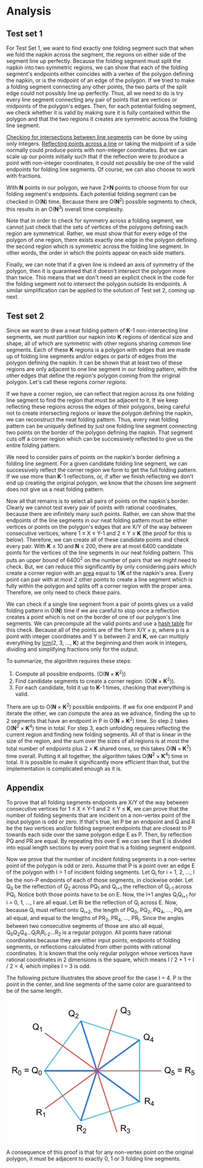 # Analysis

## Test set 1

For Test Set 1, we want to find exactly one folding segment such that when we fold the napkin across the segment, the regions on either side of the segment line up perfectly. Because the folding segment must split the napkin into two symmetric regions, we can show that each of the folding segment's endpoints either coincides with a vertex of the polygon defining the napkin, or is the midpoint of an edge of the polygon. If we tried to make a folding segment connecting any other points, the two parts of the split edge could not possibly line up perfectly. Thus, all we need to do is try every line segment connecting any pair of points that are vertices or midpoints of the polygon's edges. Then, for each potential folding segment, we check whether it is valid by making sure it is fully contained within the polygon and that the two regions it creates are symmetric across the folding line segment.

[Checking for intersections between line segments](<https://en.wikipedia.org/wiki/Intersection_(Euclidean_geometry)#Two_line_segments>) can be done by using only integers. [Reflecting points across a line](<https://en.wikipedia.org/wiki/Reflection_(mathematics)#Reflection_across_a_line_in_the_plane>) or taking the midpoint of a side normally could produce points with non-integer coordinates. But we can scale up our points initially such that if the reflection were to produce a point with non-integer coordinates, it could not possibly be one of the valid endpoints for folding line segments. Of course, we can also choose to work with fractions.

With **N** points in our polygon, we have 2×**N** points to choose from for our folding segment's endpoints. Each potential folding segment can be checked in O(**N**) time. Because there are O(**N**<sup>2</sup>) possible segments to check, this results in an O(**N**<sup>3</sup>) overall time complexity.

Note that in order to check for symmetry across a folding segment, we cannot just check that the sets of vertices of the polygons defining each region are symmetrical. Rather, we must show that for every edge of the polygon of one region, there exists exactly one edge in the polygon defining the second region which is symmetric across the folding line segment. In other words, the order in which the points appear on each side matters.

Finally, we can note that if a given line is indeed an axis of symmetry of the polygon, then it is guaranteed that it doesn't intersect the polygon more than twice. This means that we don't need an explicit check in the code for the folding segment not to intersect the polygon outside its endpoints. A similar simplification can be applied to the solution of Test set 2, coming up next.

## Test set 2

Since we want to draw a neat folding pattern of **K**-1 non-intersecting line segments, we must partition our napkin into **K** regions of identical size and shape, all of which are symmetric with other regions sharing common line segments. Each of these **K** regions is a polygon with edges that are made up of folding line segments and/or edges or parts of edges from the polygon defining the napkin. It can be shown that at least two of these regions are only adjacent to one line segment in our folding pattern, with the other edges that define the region's polygon coming from the original polygon. Let's call these regions _corner regions_.

If we have a corner region, we can reflect that region across its one folding line segment to find the region that must be adjacent to it. If we keep reflecting these regions across the edges of their polygons, being careful not to create intersecting regions or leave the polygon defining the napkin, we can reconstruct the neat folding pattern. Thus, every neat folding pattern can be uniquely defined by just one folding line segment connecting two points on the border of the polygon defining the napkin. That segment cuts off a corner region which can be successively reflected to give us the entire folding pattern.

We need to consider pairs of points on the napkin's border defining a folding line segment. For a given candidate folding line segment, we can successively reflect the corner region we form to get the full folding pattern. If we use more than **K**-1 reflections, or, if after we finish reflecting we don't end up creating the original polygon, we know that the chosen line segment does not give us a neat folding pattern.

Now all that remains is to select all pairs of points on the napkin's border. Clearly we cannot test every pair of points with rational coordinates, because there are infinitely many such points. Rather, we can show that the endpoints of the line segments in our neat folding pattern must be either vertices or points on the polygon's edges that are X/Y of the way between consecutive vertices, where 1 ≤ X ≤ Y-1 and 2 ≤ Y ≤ **K** (the proof for this is below). Therefore, we can create all of these candidate points and check every pair. With **K** ≤ 10 and **N** ≤ 200, there are at most 6400 candidate points for the vertices of the line segments in our neat folding pattern. This puts an upper bound of 6400<sup>2</sup> on the number of pairs that we might need to check. But, we can reduce this significantly by only considering pairs which create a corner region with an [area](https://en.wikipedia.org/wiki/Polygon#Area) equal to 1/**K** of the napkin's area. Every point can pair with at most 2 other points to create a line segment which is fully within the polygon and splits off a corner region with the proper area. Therefore, we only need to check these pairs.

We can check if a single line segment from a pair of points gives us a valid folding pattern in O(**N**) time if we are careful to stop once a reflection creates a point which is not on the border of one of our polygon's line segments. We can precompute all the valid points and use a [hash table](https://en.wikipedia.org/wiki/Hash_table) for this check. Because all of the points are of the form X/Y × p, where p is a point with integer coordinates and Y is between 2 and **K**, we can multiply everything by [lcm](https://en.wikipedia.org/wiki/Least_common_multiple)(2, 3, ..., **K**) at the beginning and then work in integers, dividing and simplifying fractions only for the output.

To summarize, the algorithm requires these steps:

1. Compute all possible endpoints. (O(**N** × **K**<sup>2</sup>))
2. Find candidate segments to create a corner region. (O(**N** × **K**<sup>2</sup>)).
3. For each candidate, fold it up to **K**-1 times, checking that everything is valid.

There are up to O(**N** × **K**<sup>2</sup>) possible endpoints. If we fix one endpoint P and iterate the other, we can compute the area as we advance, finding the up to 2 segments that have an endpoint in P in O(**N** × **K**<sup>2</sup>) time. So step 2 takes O(**N**<sup>2</sup> × **K**<sup>4</sup>) time in total. For step 3, each unfolding requires reflecting the current region and finding new folding segments. All of that is linear in the size of the region, and the sum over the sizes of all regions is at most the total number of endpoints plus 2 × **K** shared ones, so this takes O(**N** × **K**<sup>2</sup>) time overall. Putting it all together, the algorithm takes O(**N**<sup>2</sup> × **K**<sup>4</sup>) time in total. It is possible to make it significantly more efficient than that, but the implementation is complicated enough as it is.

## Appendix

To prove that all folding segments endpoints are X/Y of the way between consecutive vertices for 1 ≤ X ≤ Y-1 and 2 ≤ Y ≤ **K**, we can prove that the number of folding segments that are incident on a non-vertex point of the input polygon is odd or zero. If that's true, let P be an endpoint and Q and R be the two vertices and/or folding segment endpoints that are closest to P towards each side over the same polygon edge E as P. Then, by reflection PQ and PR are equal. By repeating this over E we can see that E is divided into equal length sections by every point that is a folding segment endpoint.

Now we prove that the number of incident folding segments in a non-vertex point of the polygon is odd or zero. Assume that P is a point over an edge E of the polygon with I > 1 of incident folding segments. Let Q<sub>i</sub> for i = 1, 2, ..., I be the non-P endpoints of each of those segments, in clockwise order. Let Q<sub>0</sub> be the reflection of Q<sub>2</sub> across PQ<sub>1</sub> and Q<sub>I+1</sub> the reflection of Q<sub>I-1</sub> across PQ<sub>I</sub>. Notice both those points have to be on E. Now, the I+1 angles Q<sub>i</sub>Q<sub>i+1</sub> for i = 0, 1, ..., I are all equal. Let Ri be the reflection of Q<sub>i</sub> across E. Now, because Q<sub>i</sub> must reflect onto Q<sub>i+2</sub>, the length of PQ<sub>0</sub>, PQ<sub>2</sub>, PQ<sub>4</sub>, ..., PQ<sub>I</sub> are all equal, and equal to the lengths of PR<sub>2</sub>, PR<sub>4</sub>, ..., PR<sub>I</sub>. Since the angles between two consecutive segments of those are also all equal, Q<sub>0</sub>Q<sub>2</sub>Q<sub>4</sub>...Q<sub>I</sub>R<sub>I</sub>R<sub>I-2</sub>...R<sub>2</sub> is a regular polygon. All points have rational coordinates because they are either input points, endpoints of folding segments, or reflections calculated from other points with rational coordinates. It is known that the only regular polygon whose vertices have rational coordinates in 2 dimensions is the square, which means I / 2 + 1 + I / 2 = 4, which implies I = 3 is odd.

The following picture illustrates the above proof for the case I = 4. P is the point in the center, and line segments of the same color are guaranteed to be of the same length.

![Napkin Folding](/images/round-3-napkin-folding-analysis.png)

A consequence of this proof is that for any non-vertex point on the original polygon, it must be adjacent to exactly 0, 1 or 3 folding line segments.
